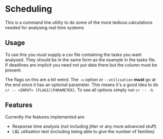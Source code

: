 # Scheduling

This is a command line utility to do some of the more tedious calculations needed for analysing real time systems

## Usage

To use this you *must* supply a csv file containing the tasks you want analysed.
They should be in the same form as the example in the tasks file.
If deadlines are implicit you need not put data there but the column must be present.

The flags on this are a bit weird. The `-u` option or `--utilisation` **must** go at the end since it has an optional parameter.
This means it's a good idea to do `cr -- <INPUT> [FLAGS][PARAMETER]`.
To see all options simply run `cr -- -h`.

## Features

Currently the features implemented are:

- Response time analysis (not including jitter or any more advanced stuff)
- L&L utilisation test (including being able to give the number of families)

